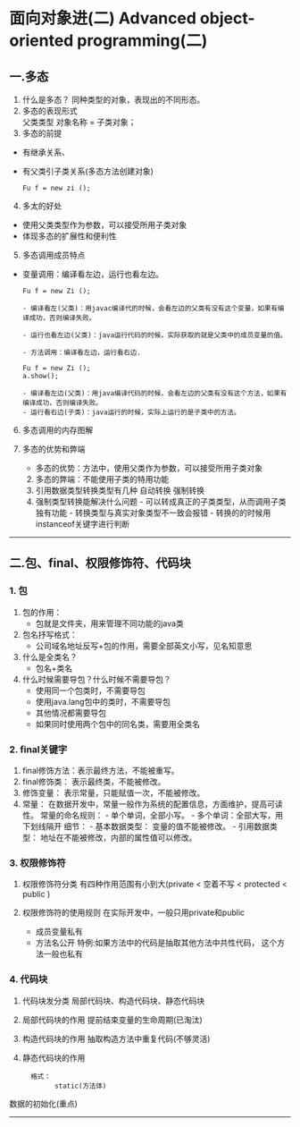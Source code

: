 # 面向对象进(二) Advanced object-oriented programming(二)

## 一.多态
1. 什么是多态？
   同种类型的对象，表现出的不同形态。
2. 多态的表现形式\
父类类型 对象名称 = 子类对象；
3. 多态的前提
- 有继承关系、
- 有父类引子类关系(多态方法创建对象)
   
      Fu f = new zi ();

4. 多太的好处
- 使用父类类型作为参数，可以接受所用子类对象
- 体现多态的扩展性和便利性
5. 多态调用成员特点
- 变量调用：编译看左边，运行也看左边。

      Fu f = new Zi ();

      - 编译看左(父类)：用javac编译代的时候，会看左边的父类有没有这个变量，如果有编译成功，否则编译失败。

      - 运行也看左边(父类)：java运行代码的时候，实际获取的就是父类中的成员变量的值。

      - 方法调用：编译看左边，运行看右边.

      Fu f = new Zi ();
      a.show();

      - 编译看左边(父类)：用java编译代码的时候，会看左边的父类有没有这个方法，如果有编译成功，否则编译失败。
      - 运行看右边(子类)：java运行的时候，实际上运行的是子类中的方法。
6. 多态调用的内存图解

7. 多态的优势和弊端

      -  多态的优势：方法中，使用父类作为参数，可以接受所用子类对象
            
      

      2. 多态的弊端：不能使用子类的特用功能
      3. 引用数据类型转换类型有几种
         自动转换 强制转换
      4. 强制类型转换能解决什么问题
       - 可以转成真正的子类类型，从而调用子类独有功能
       - 转换类型与真实对象类型不一致会报错
       - 转换的的时候用instanceof关键字进行判断

---

## 二.包、final、权限修饰符、代码块
### 1. 包 

1. 包的作用：
   - 包就是文件夹，用来管理不同功能的java类
2. 包名抒写格式：
   - 公司域名地址反写+包的作用，需要全部英文小写，见名知意思
3. 什么是全类名？
   - 包名+类名
4. 什么时候需要导包？什么时候不需要导包？
   - 使用同一个包类时，不需要导包
   - 使用java.lang包中的类时，不需要导包
   - 其他情况都需要导包
   - 如果同时使用两个包中的同名类，需要用全类名

### 2. final关键字
1. final修饰方法：表示最终方法，不能被重写。
2. final修饰类：  表示最终类，不能被修改。
3. 修饰变量：     表示常量，只能赋值一次，不能被修改。
4. 常量：
    在数据开发中，常量一般作为系统的配置信息，方面维护，提高可读性。
    常量的命名规则：
       - 单个单词，全部小写。
       - 多个单词：全部大写，用下划线隔开
     细节：
        - 基本数据类型：   变量的值不能被修改。
        - 引用数据类型：  地址在不能被修改，内部的属性值可以修改。

### 3. 权限修饰符
1. 权限修饰符分类
   有四种作用范围有小到大(private < 空着不写 < protected < public )

2. 权限修饰符的使用规则
   在实际开发中，一般只用private和public
   - 成员变量私有
   - 方法名公开
   特例:如果方法中的代码是抽取其他方法中共性代码， 这个方法一般也私有

### 4. 代码块
1. 代码块发分类
   局部代码块、构造代码块、静态代码块

2. 局部代码块的作用
   提前结束变量的生命周期(已淘汰)
3. 构造代码块的作用
   抽取构造方法中重复代码(不够灵活)
4. 静态代码块的作用

         格式：
               static(方法体)
数据的初始化(重点)


---